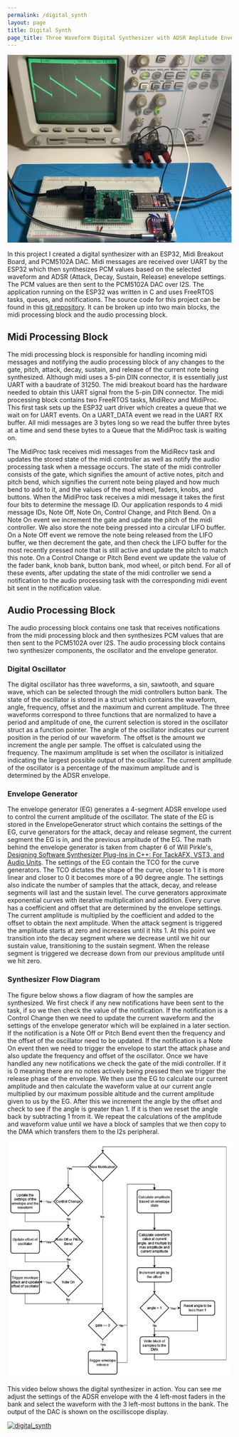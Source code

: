 ```yaml
---
permalink: /digital_synth
layout: page
title: Digital Synth
page_title: Three Waveform Digital Synthesizer with ADSR Amplitude Envelope
---
```


![digi_synth](assets/imgs/digi_synth.jpg)

In this project I created a digital synthesizer with an ESP32, Midi Breakout Board, and PCM5102A DAC. Midi messages are received over UART by the ESP32 which then synthesizes PCM values based on the selected waveform and ADSR (Attack, Decay, Sustain, Release) enevelope settings. The PCM values are then sent to the PCM5102A DAC over I2S. The application running on the ESP32 was written in C and uses FreeRTOS tasks, queues, and notifications. The source code for this project can be found in this <a href=https://github.com/03predo/DigiSynth>git repository</a>. It can be broken up into two main blocks, the midi processing block and the audio processing block.

## Midi Processing Block
The midi processing block is responsible for handling incoming midi messages and notifying the audio processing block of any changes to the gate, pitch, attack, decay, sustain, and release of the current note being synthesized. Although midi uses a 5-pin DIN connector, it is essentially just UART with a baudrate of 31250. The midi breakout board has the hardware needed to obtain this UART signal from the 5-pin DIN connector. The midi processing block contains two FreeRTOS tasks, MidiRecv and MidiProc. This first task sets up the ESP32 uart driver which creates a queue that we wait on for UART events. On a UART_DATA event we read in the UART RX buffer. All midi messages are 3 bytes long so we read the buffer three bytes at a time and send these bytes to a Queue that the MidiProc task is waiting on.

The MidiProc task receives midi messages from the MidiRecv task and updates the stored state of the midi controller as well as notify the audio processing task when a message occurs. The state of the midi controller consists of the gate, which signifies the amount of active notes, pitch and pitch bend, which signifies the current note being played and how much bend to add to it, and the values of the mod wheel, faders, knobs, and buttons. When the MidiProc task receives a midi message it takes the first four bits to determine the message ID. Our application responds to 4 midi message IDs, Note Off, Note On, Control Change, and Pitch Bend. On a Note On event we increment the gate and update the pitch of the midi controller. We also store the note being pressed into a circular LIFO buffer. On a Note Off event we remove the note being released from the LIFO buffer, we then decrement the gate, and then check the LIFO buffer for the most recently pressed note that is still active and update the pitch to match this note. On a Control Change or Pitch Bend event we update the value of the fader bank, knob bank, button bank, mod wheel, or pitch bend. For all of these events, after updating the state of the midi controller we send a notification to the audio processing task with the corresponding midi event bit sent in the notification value.

## Audio Processing Block

The audio processing block contains one task that receives notifications from the midi processing block and then synthesizes PCM values that are then sent to the PCM5102A over I2S. The audio processing block contains two synthesizer components, the oscillator and the envelope generator.

### Digital Oscillator
The digital oscillator has three waveforms, a sin, sawtooth, and square wave, which can be selected through the midi controllers button bank. The state of the oscillator is stored in a struct which contains the waveform, angle, frequency, offset and the maximum and current amplitude. The three waveforms correspond to three functions that are normalized to have a period and amplitude of one, the current selection is stored in the oscillator struct as a function pointer. The angle of the oscillator indicates our current position in the period of our waveform. The offset is the amount we increment the angle per sample. The offset is calculated using the frequency. The maximum amplitude is set when the oscillator is initialized indicating the largest possible output of the oscillator. The current amplitude of the oscillator is a percentage of the maximum amplitude and is determined by the ADSR envelope.

### Envelope Generator
The envelope generator (EG) generates a 4-segment ADSR envelope used to control the current amplitude of the oscillator. The state of the EG is stored in the EnvelopeGenerator struct which contains the settings of the EG, curve generators for the attack, decay and release segment, the current segment the EG is in, and the previous amplitude of the EG. The math behind the envelope generator is taken from chapter 6 of Will Pirkle's, <a href="https://www.amazon.com/Designing-Software-Synthesizer-Plugins-Audio/dp/0367510464">Designing Software Synthesizer Plug-Ins in C++: For TackAFX, VST3, and Audio Units</a>. The settings of the EG contain the TCO for the curve generators. The TCO dictates the shape of the curve, closer to 1 it is more linear and closer to 0 it becomes more of a 90 degree angle. The settings also indicate the number of samples that the attack, decay, and release segments will last and the sustain level. The curve generators approximate exponential curves with iterative multiplication and addition. Every curve has a coefficient and offset that are determined by the envelope settings. The current amplitude is multiplied by the coefficient and added to the offset to obtain the next amplitude. When the attack segment is triggered the amplitude starts at zero and increases until it hits 1. At this point we transition into the decay segment where we decrease until we hit our sustain value, transitioning to the sustain segment. When the release segment is triggered we decrease down from our previous amplitude until we hit zero.

### Synthesizer Flow Diagram
The figure below shows a flow diagram of how the samples are synthesized. We first check if any new notifications have been sent to the task, if so we then check the value of the notification. If the notification is a Control Change then we need to update the current waveform and the settings of the envelope generator which will be explained in a later section. If the notification is a Note Off or Pitch Bend event then the frequency and the offset of the oscillator need to be updated. If the notification is a Note On event then we need to trigger the envelope to start the attack phase and also update the frequency and offset of the oscillator. Once we have handled any new notifications we check the gate of the midi controller. If it is 0 meaning there are no notes actively being pressed then we trigger the release phase of the envelope. We then use the EG to calculate our current amplitude and then calculate the waveform value at our current angle multiplied by our maximum possible altitude and the current amplitude given to us by the EG. After this we increment the angle by the offset and check to see if the angle is greater than 1. If it is then we reset the angle back by subtracting 1 from it. We repeat the calculations of the amplitude and waveform value until we have a block of samples that we then copy to the DMA which transfers them to the I2s peripheral.

![synth_flow](assets/imgs/synth_flow.jpg)

This video below shows the digital synthesizer in action. You can see me adjust the settings of the ADSR envelope with the 4 left-most faders in the bank and select the waveform with the 3 left-most buttons in the bank. The output of the DAC is shown on the oscilliscope display.


[![digital_synth](https://img.youtube.com/vi/oUR1ITL3Quo/0.jpg)](https://www.youtube.com/watch?v=oUR1ITL3Quo)